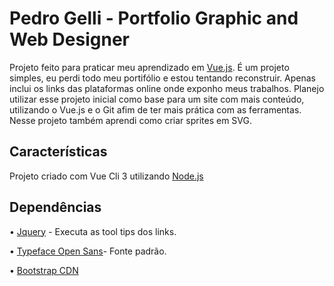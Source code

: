# Pedro Gelli - Portfolio Graphic and Web Designer

Projeto feito para praticar meu aprendizado em [Vue.js](https://vuejs.org/).
É um projeto simples, eu perdi todo meu portifólio e estou tentando reconstruir. Apenas inclui os links das plataformas online onde exponho meus trabalhos. Planejo utilizar esse projeto inicial como base para um site com mais conteúdo, utilizando o Vue.js e o Git afim de ter mais prática com as ferramentas. Nesse projeto também aprendi como criar sprites em SVG.

## Características

Projeto criado com Vue Cli 3 utilizando [Node.js](https://nodejs.org/en/)

## Dependências

• [Jquery](https://jquery.com/) - Executa as tool tips dos links.

• [Typeface Open Sans](https://github.com/KyleAMathews/typefaces/tree/master/packages/open-sans)- Fonte padrão.

• [Bootstrap CDN](https://getbootstrap.com/)
